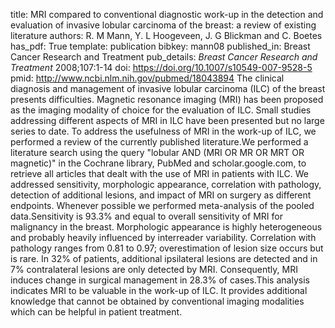 title: MRI compared to conventional diagnostic work-up in the detection and evaluation of invasive lobular carcinoma of the breast: a review of existing literature
authors: R. M Mann, Y. L Hoogeveen, J. G Blickman and C. Boetes
has_pdf: True
template: publication
bibkey: mann08
published_in: Breast Cancer Research and Treatment
pub_details: <i>Breast Cancer Research and Treatment</i> 2008;107:1-14
doi: https://doi.org/10.1007/s10549-007-9528-5
pmid: http://www.ncbi.nlm.nih.gov/pubmed/18043894
The clinical diagnosis and management of invasive lobular carcinoma (ILC) of the breast presents difficulties. Magnetic resonance imaging (MRI) has been proposed as the imaging modality of choice for the evaluation of ILC. Small studies addressing different aspects of MRI in ILC have been presented but no large series to date. To address the usefulness of MRI in the work-up of ILC, we performed a review of the currently published literature.We performed a literature search using the query "lobular AND (MRI OR MR OR MRT OR magnetic)" in the Cochrane library, PubMed and scholar.google.com, to retrieve all articles that dealt with the use of MRI in patients with ILC. We addressed sensitivity, morphologic appearance, correlation with pathology, detection of additional lesions, and impact of MRI on surgery as different endpoints. Whenever possible we performed meta-analysis of the pooled data.Sensitivity is 93.3\% and equal to overall sensitivity of MRI for malignancy in the breast. Morphologic appearance is highly heterogeneous and probably heavily influenced by interreader variability. Correlation with pathology ranges from 0.81 to 0.97; overestimation of lesion size occurs but is rare. In 32\% of patients, additional ipsilateral lesions are detected and in 7\% contralateral lesions are only detected by MRI. Consequently, MRI induces change in surgical management in 28.3\% of cases.This analysis indicates MRI to be valuable in the work-up of ILC. It provides additional knowledge that cannot be obtained by conventional imaging modalities which can be helpful in patient treatment.

